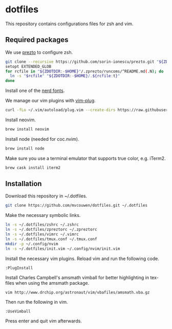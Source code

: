# dotfiles

This repository contains configurations files for zsh and vim.

## Required packages

We use [prezto](https://github.com/sorin-ionesco/prezto) to configure zsh.
```sh
git clone --recursive https://github.com/sorin-ionescu/prezto.git "${ZDOTDIR:-$HOME}/.zprezto"
setopt EXTENDED_GLOB
for rcfile in "${ZDOTDIR:-$HOME}"/.zprezto/runcoms/^README.md(.N); do
  ln -s "$rcfile" "${ZDOTDIR:-$HOME}/.${rcfile:t}"
done
```

Install one of the [nerd fonts](https://nerdfonts.com).

We manage our vim plugins with [vim-plug](https://github.com/junegunn/vim-plug).
```sh
curl -fLo ~/.vim/autoload/plug.vim --create-dirs https://raw.githubusercontent.com/junegunn/vim-plug/master/plug.vim
```

Install neovim.
```sh
brew install neovim
```

Install node (needed for coc.nvim).
```sh
brew install node
```

Make sure you use a terminal emulator that supports true color, e.g. iTerm2.
```sh
brew cask install iterm2
```

## Installation

Download this repository in ~/.dotfiles.
```sh
git clone https://github.com/mvcouwen/dotfiles.git ~/.dotfiles
```

Make the necessary symbolic links.
```sh
ln -s ~/.dotfiles/zshrc ~/.zshrc
ln -s ~/.dotfiles/zpreztorc ~/.zpreztorc
ln -s ~/.dotfiles/vimrc ~/.vimrc
ln -s ~/.dotfiles/tmux.conf ~/.tmux.conf
mkdir -p ~/.config/nvim
ln -s ~/.dotfiles/init.vim ~/.config/nvim/init.vim
```

Install the necessary vim plugins. Reload vim and run the following code.
```vim
:PlugInstall
```

Install Charles Campbell's amsmath vimball for better highlighting in tex-files when using the amsmath package.
```sh
vim http://www.drchip.org/astronaut/vim/vbafiles/amsmath.vba.gz
```
Then run the following in vim.
```vim
:UseVimball
```
Press enter and quit vim afterwards.
